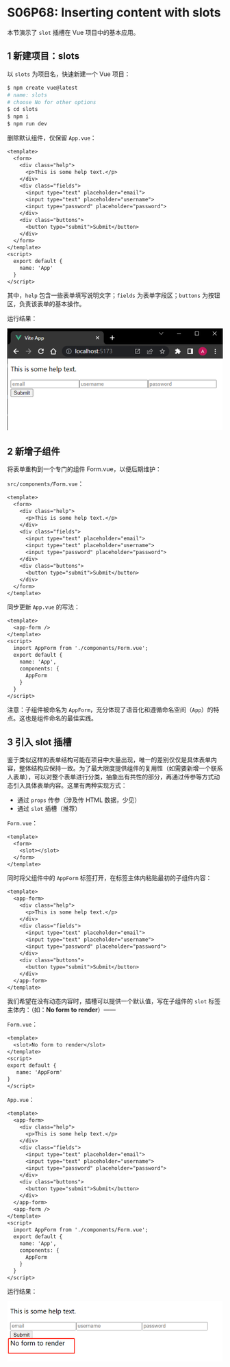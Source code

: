 # S06P68: Inserting content with slots



本节演示了 `slot` 插槽在 Vue 项目中的基本应用。



## 1 新建项目：slots

以 `slots` 为项目名，快速新建一个 Vue 项目：

```bash
$ npm create vue@latest
# name: slots
# choose No for other options
$ cd slots
$ npm i
$ npm run dev
```

删除默认组件，仅保留 `App.vue`：

```vue
<template>
  <form>
    <div class="help">
      <p>This is some help text.</p>
    </div>
    <div class="fields">
      <input type="text" placeholder="email">
      <input type="text" placeholder="username">
      <input type="password" placeholder="password">
    </div>
    <div class="buttons">
      <button type="submit">Submit</button>
    </div>
  </form>
</template>
<script>
  export default {
    name: 'App'
  }
</script>
```

其中，`help` 包含一些表单填写说明文字；`fields` 为表单字段区；`buttons` 为按钮区，负责该表单的基本操作。

运行结果：

![App.vue without slots](../assets/68-1.png)



## 2 新增子组件

将表单重构到一个专门的组件 Form.vue，以便后期维护：

`src/components/Form.vue`：

```vue
<template>
  <form>
    <div class="help">
      <p>This is some help text.</p>
    </div>
    <div class="fields">
      <input type="text" placeholder="email">
      <input type="text" placeholder="username">
      <input type="password" placeholder="password">
    </div>
    <div class="buttons">
      <button type="submit">Submit</button>
    </div>
  </form>
</template>
```

同步更新 `App.vue` 的写法：

```vue
<template>
  <app-form />
</template>
<script>
  import AppForm from './components/Form.vue';
  export default {
    name: 'App',
    components: {
      AppForm
    }
  }
</script>
```

注意：子组件被命名为 `AppForm`，充分体现了语音化和遵循命名空间（`App`）的特点。这也是组件命名的最佳实践。



## 3 引入 slot 插槽

鉴于类似这样的表单结构可能在项目中大量出现，唯一的差别仅仅是具体表单内容，整体结构应保持一致。为了最大限度提供组件的复用性（如需要新增一个联系人表单），可以对整个表单进行分类，抽象出有共性的部分，再通过传参等方式动态引入具体表单内容。这里有两种实现方式：

- 通过 `props` 传参（涉及传 HTML 数据，少见）
- 通过 `slot` 插槽（推荐）

`Form.vue`：

```vue
<template>
  <form>
    <slot></slot>
  </form>
</template>
```

同时将父组件中的 `AppForm` 标签打开，在标签主体内粘贴最初的子组件内容：

```vue
<template>
  <app-form>
    <div class="help">
      <p>This is some help text.</p>
    </div>
    <div class="fields">
      <input type="text" placeholder="email">
      <input type="text" placeholder="username">
      <input type="password" placeholder="password">
    </div>
    <div class="buttons">
      <button type="submit">Submit</button>
    </div>
  </app-form>
</template>
```

我们希望在没有动态内容时，插槽可以提供一个默认值，写在子组件的 `slot` 标签主体内：（如：**No form to render**）——

`Form.vue`：

```vue
<template>
  <slot>No form to render</slot>
</template>
<script>
export default {
   name: 'AppForm'
}
</script>
```

`App.vue`：

```vue
<template>
  <app-form>
    <div class="help">
      <p>This is some help text.</p>
    </div>
    <div class="fields">
      <input type="text" placeholder="email">
      <input type="text" placeholder="username">
      <input type="password" placeholder="password">
    </div>
    <div class="buttons">
      <button type="submit">Submit</button>
    </div>
  </app-form>
  <app-form />
</template>
<script>
  import AppForm from './components/Form.vue';
  export default {
    name: 'App',
    components: {
      AppForm
    }
  }
</script>
```

运行结果：

![No content for slot: with default value to display](../assets/68-2.png)
